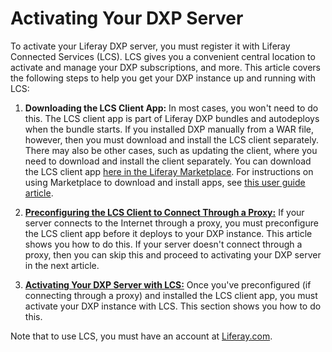 # Activating Your DXP Server [](id=licensing-your-dxp-server)

To activate your Liferay DXP server, you must register it with Liferay Connected 
Services (LCS). LCS gives you a convenient central location to activate and 
manage your DXP subscriptions, and more. This article covers the following steps 
to help you get your DXP instance up and running with LCS: 

1. **Downloading the LCS Client App:** In most cases, you won't need to do this. 
   The LCS client app is part of Liferay DXP bundles and autodeploys when the 
   bundle starts. If you installed DXP manually from a WAR file, however, then 
   you must download and install the LCS client separately. There may also be 
   other cases, such as updating the client, where you need to download and 
   install the client separately. You can download the LCS client app 
   [here in the Liferay Marketplace](https://web.liferay.com/marketplace/-/mp/application/71774947). 
   For instructions on using Marketplace to download and install apps, see 
   [this user guide article](/discover/portal/-/knowledge_base/7-0/using-the-liferay-marketplace). 

2. [**Preconfiguring the LCS Client to Connect Through a Proxy:**](/discover/deployment/-/knowledge_base/7-0/preconfiguring-the-lcs-client-to-connect-through-a-proxy)
   If your server connects to the Internet through a proxy, you must 
   preconfigure the LCS client app before it deploys to your DXP instance. This 
   article shows you how to do this. If your server doesn't connect through a 
   proxy, then you can skip this and proceed to activating your DXP server in 
   the next article. 

3. [**Activating Your DXP Server with LCS:**](/discover/deployment/-/knowledge_base/7-0/registering-your-dxp-server-with-lcs)
   Once you've preconfigured (if connecting through a proxy) and installed the 
   LCS client app, you must activate your DXP instance with LCS. This section 
   shows you how to do this. 

Note that to use LCS, you must have an account at 
[Liferay.com](http://www.liferay.com/). 

